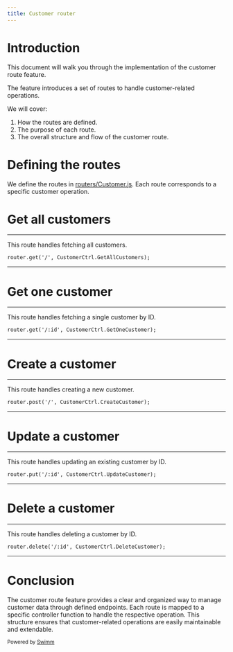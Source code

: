 ```yaml
---
title: Customer router
---
```

# Introduction

This document will walk you through the implementation of the customer route feature.

The feature introduces a set of routes to handle customer-related operations.

We will cover:

1. How the routes are defined.
2. The purpose of each route.
3. The overall structure and flow of the customer route.

# Defining the routes

We define the routes in <SwmPath>[routers/Customer.js](/routers/Customer.js)</SwmPath>. Each route corresponds to a specific customer operation.

# Get all customers

<SwmSnippet path="/routers/Customer.js" line="8">

---

This route handles fetching all customers.

```
router.get('/', CustomerCtrl.GetAllCustomers);
```

---

</SwmSnippet>

# Get one customer

<SwmSnippet path="/routers/Customer.js" line="9">

---

This route handles fetching a single customer by ID.

```
router.get('/:id', CustomerCtrl.GetOneCustomer);
```

---

</SwmSnippet>

# Create a customer

<SwmSnippet path="/routers/Customer.js" line="10">

---

This route handles creating a new customer.

```
router.post('/', CustomerCtrl.CreateCustomer);
```

---

</SwmSnippet>

# Update a customer

<SwmSnippet path="/routers/Customer.js" line="11">

---

This route handles updating an existing customer by ID.

```
router.put('/:id', CustomerCtrl.UpdateCustomer);
```

---

</SwmSnippet>

# Delete a customer

<SwmSnippet path="/routers/Customer.js" line="12">

---

This route handles deleting a customer by ID.

```
router.delete('/:id', CustomerCtrl.DeleteCustomer);
```

---

</SwmSnippet>

# Conclusion

The customer route feature provides a clear and organized way to manage customer data through defined endpoints. Each route is mapped to a specific controller function to handle the respective operation. This structure ensures that customer-related operations are easily maintainable and extendable.

<SwmMeta version="3.0.0" repo-id="Z2l0aHViJTNBJTNBUmV0YWlsSHViJTNBJTNBTWFlbC1DYXM=" repo-name="RetailHub"><sup>Powered by [Swimm](https://app.swimm.io/)</sup></SwmMeta>
